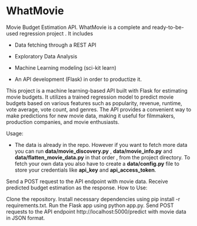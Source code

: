 # WhatMovie

Movie Budget Estimation API. WhatMovie is a complete and ready-to-be-used regression project . It includes 

 - Data fetching through a REST API

 - Exploratory Data Analysis

 - Machine Learning modeling (sci-kit learn)

 - An API development (Flask) in order to productize it.
 
This project is a machine learning-based API built with Flask for estimating movie budgets. It utilizes a trained regression model to predict movie budgets based on various features such as popularity, revenue, runtime, vote average, vote count, and genres. The API provides a convenient way to make predictions for new movie data, making it useful for filmmakers, production companies, and movie enthusiasts.

Usage:

 - The data is already in the repo. However if you want to fetch more data you can run **data/movie_discovery.py** , **data/movie_info.py** and **data/flatten_movie_data.py** in that order , from the project directory. To fetch your own data you also have to create a **data/config.py** file to store your credentials like **api_key** and **api_access_token**.

Send a POST request to the API endpoint with movie data.
Receive predicted budget estimation as the response.
How to Use:

Clone the repository.
Install necessary dependencies using pip install -r requirements.txt.
Run the Flask app using python app.py.
Send POST requests to the API endpoint http://localhost:5000/predict with movie data in JSON format.